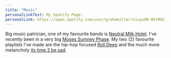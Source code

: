 ```yaml
---
title: "Music"
personalLinkText: My Spotify Page!
personalLink: https://open.spotify.com/user/grahamiller?si=psDR-W1YRUC-IgbDGNNZXQ
---
```


Big music patrician, one of my favourite bands is [Neutral Milk Hotel](https://pitchfork.com/features/article/how-neutral-milk-hotels-in-the-aeroplane-over-the-sea-became-a-polarizing-cult-classic/). I've recently been in a very big [Moses Sumney Phase](https://open.spotify.com/artist/5W10uJRsbt9bROJDKoI1Wn?si=tQVVW0XzRlSuxpgE5PqX9w). My two (2) favourite playlists I've made are the hip-hop focused [Roll Deep](https://open.spotify.com/playlist/0n8SD2wPcdacbPbEneWUq8?si=vKOkOGTDTRKU0sKPoQPZAg) and the much more melancholy [its time 2 be sad](https://open.spotify.com/playlist/1juWKLSp2zpR3A6Jv1tPCl?si=W3PyYOOhTv-ni9Hnjs-Zlg).

